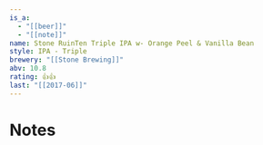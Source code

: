 ```yaml
---
is_a:
  - "[[beer]]"
  - "[[note]]"
name: Stone RuinTen Triple IPA w- Orange Peel & Vanilla Bean
style: IPA - Triple
brewery: "[[Stone Brewing]]"
abv: 10.8
rating: 👍👍
last: "[[2017-06]]"
---
```

# Notes

